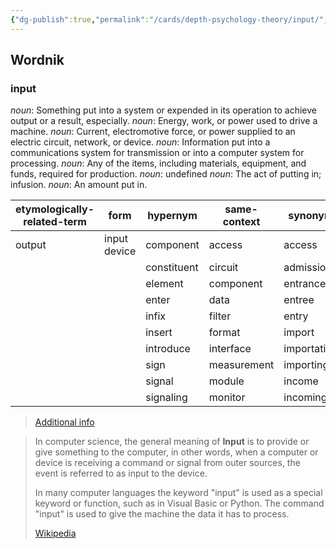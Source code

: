 ```yaml
---
{"dg-publish":true,"permalink":"/cards/depth-psychology-theory/input/","created":"2023-04-03T22:40:08.679+02:00","updated":"2023-04-07T16:02:29.095+02:00"}
---
```



## Wordnik
### input
*noun*: Something put into a system or expended in its operation to achieve output or a result, especially.
*noun*: Energy, work, or power used to drive a machine.
*noun*: Current, electromotive force, or power supplied to an electric circuit, network, or device.
*noun*: Information put into a communications system for transmission or into a computer system for processing.
*noun*: Any of the items, including materials, equipment, and funds, required for production.
*noun*: undefined
*noun*: The act of putting in; infusion.
*noun*: An amount put in.

| etymologically-related-term |form |hypernym |same-context |synonym |verb-form |
| --- | --- | --- | --- | --- | --- |
| output | input device | component | access | access | inputs |
|  |  | constituent | circuit | admission | inputted |
|  |  | element | component | entrance | inputting |
|  |  | enter | data | entree |  |
|  |  | infix | filter | entry |  |
|  |  | insert | format | import |  |
|  |  | introduce | interface | importation |  |
|  |  | sign | measurement | importing |  |
|  |  | signal | module | income |  |
|  |  | signaling | monitor | incoming |  |

> [Additional info](https://www.wordnik.com/words/input)

> In computer science, the general meaning of **Input** is to provide or give something to the computer, in other words, when a computer or device is receiving a command or signal from outer sources, the event is referred to as input to the device.
>
> In many computer languages the keyword "input" is used as a special keyword or function, such as in Visual Basic or Python. The command "input" is used to give the machine the data it has to process.
>
> [Wikipedia](https://en.wikipedia.org/wiki/Input%20(computer%20science))

